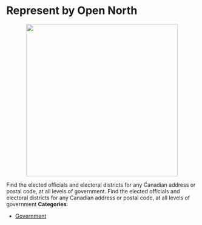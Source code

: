 # Represent by Open North

<p align="center">
    <img width="400" src="https://raw.githubusercontent.com/awesome-apis/awesome-apis/apis/represent-by-open-north/logo_256x256.png" />
</p>


Find the elected officials and electoral districts for any Canadian address or postal code, at all levels of government.  Find the elected officials and electoral districts for any Canadian address or postal code, at all levels of government
**Categories**:

- [Government](https://github/awesome-apis/awesome-apis#government)



